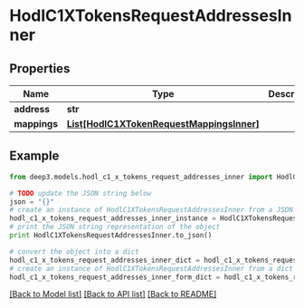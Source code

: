 # HodlC1XTokensRequestAddressesInner


## Properties
Name | Type | Description | Notes
------------ | ------------- | ------------- | -------------
**address** | **str** |  | 
**mappings** | [**List[HodlC1XTokenRequestMappingsInner]**](HodlC1XTokenRequestMappingsInner.md) |  | [optional] 

## Example

```python
from deep3.models.hodl_c1_x_tokens_request_addresses_inner import HodlC1XTokensRequestAddressesInner

# TODO update the JSON string below
json = "{}"
# create an instance of HodlC1XTokensRequestAddressesInner from a JSON string
hodl_c1_x_tokens_request_addresses_inner_instance = HodlC1XTokensRequestAddressesInner.from_json(json)
# print the JSON string representation of the object
print HodlC1XTokensRequestAddressesInner.to_json()

# convert the object into a dict
hodl_c1_x_tokens_request_addresses_inner_dict = hodl_c1_x_tokens_request_addresses_inner_instance.to_dict()
# create an instance of HodlC1XTokensRequestAddressesInner from a dict
hodl_c1_x_tokens_request_addresses_inner_form_dict = hodl_c1_x_tokens_request_addresses_inner.from_dict(hodl_c1_x_tokens_request_addresses_inner_dict)
```
[[Back to Model list]](../README.md#documentation-for-models) [[Back to API list]](../README.md#documentation-for-api-endpoints) [[Back to README]](../README.md)


